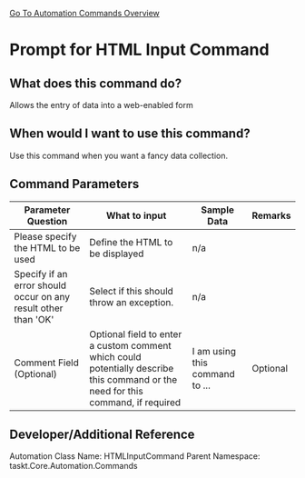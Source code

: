 <!--TITLE: Prompt for HTML Input Command -->
<!-- SUBTITLE: a command in the Input Commands group. -->
[Go To Automation Commands Overview](/automation-commands)


# Prompt for HTML Input Command


## What does this command do?
Allows the entry of data into a web-enabled form


## When would I want to use this command?
Use this command when you want a fancy data collection.


## Command Parameters
| Parameter Question   	| What to input  	|  Sample Data 	| Remarks  	|
| ---                    | ---               | ---           | ---       |
|Please specify the HTML to be used|Define the HTML to be displayed|n/a||
|Specify if an error should occur on any result other than 'OK'|Select if this should throw an exception.|n/a||
|Comment Field (Optional)|Optional field to enter a custom comment which could potentially describe this command or the need for this command, if required|I am using this command to ...|Optional|


## Developer/Additional Reference
Automation Class Name: HTMLInputCommand
Parent Namespace: taskt.Core.Automation.Commands
